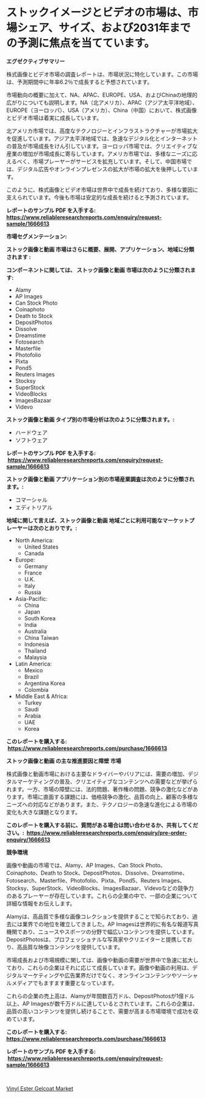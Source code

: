 <p><h1>ストックイメージとビデオの市場は、市場シェア、サイズ、および2031年までの予測に焦点を当てています。</h1></p><p><strong>エグゼクティブサマリー</strong></p>
<p><p>株式画像とビデオ市場の調査レポートは、市場状況に特化しています。この市場は、予測期間中に年率6.2％で成長すると予想されています。</p><p>市場動向の概要に加えて、NA、APAC、EUROPE、USA、およびChinaの地理的広がりについても説明します。NA（北アメリカ）、APAC（アジア太平洋地域）、EUROPE（ヨーロッパ）、USA（アメリカ）、China（中国）において、株式画像とビデオ市場は着実に成長しています。</p><p>北アメリカ市場では、高度なテクノロジーとインフラストラクチャーが市場拡大を促進しています。アジア太平洋地域では、急速なデジタル化とインターネットの普及が市場成長をけん引しています。ヨーロッパ市場では、クリエイティブな産業の増加が市場成長に寄与しています。アメリカ市場では、多様なニーズに応えるべく、市場プレーヤーがサービスを拡充しています。そして、中国市場では、デジタル広告やオンラインプレゼンスの拡大が市場の拡大を後押ししています。</p><p>このように、株式画像とビデオ市場は世界中で成長を続けており、多様な要因に支えられています。今後も市場は安定的な成長を続けると予測されています。</p></p>
<p><strong>レポートのサンプル PDF を入手する: <a href="https://www.reliableresearchreports.com/enquiry/request-sample/1666613">https://www.reliableresearchreports.com/enquiry/request-sample/1666613</a></strong></p>
<p><strong>市場セグメンテーション:</strong></p>
<p><strong> ストック画像と動画 市場はさらに概要、展開、アプリケーション、地域に分類されます :</strong></p>
<p><strong>コンポーネントに関しては、 ストック画像と動画 市場は次のように分類されます: &nbsp;</strong></p>
<p><ul><li>Alamy</li><li>AP Images</li><li>Can Stock Photo</li><li>Coinaphoto</li><li>Death to Stock</li><li>DepositPhotos</li><li>Dissolve</li><li>Dreamstime</li><li>Fotosearch</li><li>Masterfile</li><li>Photofolio</li><li>Pixta</li><li>Pond5</li><li>Reuters Images</li><li>Stocksy</li><li>SuperStock</li><li>VideoBlocks</li><li>ImagesBazaar</li><li>Videvo</li></ul></p>
<p><strong> ストック画像と動画 タイプ別の市場分析は次のように分類されます。:</strong></p>
<p><ul><li>ハードウェア</li><li>ソフトウェア</li></ul></p>
<p><strong>レポートのサンプル PDF を入手する: &nbsp;<a href="https://www.reliableresearchreports.com/enquiry/request-sample/1666613">https://www.reliableresearchreports.com/enquiry/request-sample/1666613</a></strong></p>
<p><strong> ストック画像と動画 アプリケーション別の市場産業調査は次のように分類されます。:</strong></p>
<p><ul><li>コマーシャル</li><li>エディトリアル</li></ul></p>
<p><strong>地域に関して言えば、ストック画像と動画 地域ごとに利用可能なマーケットプレーヤーは次のとおりです。:</strong></p>
<p><ul>
    <li>
        North America:
        <ul>
            <li>United States</li>
            <li>Canada</li>
        </ul>
    </li>
    <li>
        Europe:
        <ul>
            <li>Germany</li>
            <li>France</li>
            <li>U.K.</li>
            <li>Italy</li>
            <li>Russia</li>
        </ul>
    </li>
    <li>
        Asia-Pacific:
        <ul>
            <li>China</li>
            <li>Japan</li>
            <li>South Korea</li>
            <li>India</li>
            <li>Australia</li>
            <li>China Taiwan</li>
            <li>Indonesia</li>
            <li>Thailand</li>
            <li>Malaysia</li>
        </ul>
    </li>
    <li>
        Latin America:
        <ul>
            <li>Mexico</li>
            <li>Brazil</li>
            <li>Argentina Korea</li>
            <li>Colombia</li>
        </ul>
    </li>
    <li>
        Middle East & Africa:
        <ul>
            <li>Turkey</li>
            <li>Saudi</li>
            <li>Arabia</li>
            <li>UAE</li>
            <li>Korea</li>
        </ul>
    </li>
    </ul></p>
<p><strong>このレポートを購入する: &nbsp;<a href="https://www.reliableresearchreports.com/purchase/1666613">https://www.reliableresearchreports.com/purchase/1666613</a></strong></p>
<p><strong>ストック画像と動画 の主な推進要因と障壁 市場</strong></p>
<p><p>株式画像と動画市場における主要なドライバーやバリアには、需要の増加、デジタルマーケティングの普及、クリエイティブなコンテンツへの需要などが挙げられます。一方、市場の障壁には、法的問題、著作権の問題、競争の激化などがあります。市場に直面する課題には、価格競争の激化、品質の向上、顧客の多様なニーズへの対応などがあります。また、テクノロジーの急速な進化による市場の変化も大きな課題となります。</p></p>
<p><strong>このレポートを購入する前に、質問がある場合は問い合わせるか、共有してください。:&nbsp; <a href="https://www.reliableresearchreports.com/enquiry/pre-order-enquiry/1666613">https://www.reliableresearchreports.com/enquiry/pre-order-enquiry/1666613</a></strong></p>
<p><strong>競争環境</strong></p>
<p><p>画像や動画の市場では、Alamy、AP Images、Can Stock Photo、Coinaphoto、Death to Stock、DepositPhotos、Dissolve、Dreamstime、Fotosearch、Masterfile、Photofolio、Pixta、Pond5、Reuters Images、Stocksy、SuperStock、VideoBlocks、ImagesBazaar、Videvoなどの競争力のあるプレーヤーが存在しています。これらの企業の中で、一部の企業について詳細な情報をお伝えします。</p><p>Alamyは、高品質で多様な画像コレクションを提供することで知られており、過去には業界での地位を確立してきました。AP Imagesは世界的に有名な報道写真機関であり、ニュースやスポーツの分野で幅広いコンテンツを提供しています。DepositPhotosは、プロフェッショナルな写真家やクリエイターと提携しており、高品質な映像コンテンツを提供しています。</p><p>市場成長および市場規模に関しては、画像や動画の需要が世界中で急速に拡大しており、これらの企業はそれに応じて成長しています。画像や動画の利用は、デジタルマーケティングや広告業界だけでなく、オンラインコンテンツやソーシャルメディアでもますます重要となっています。</p><p>これらの企業の売上高は、Alamyが年間数百万ドル、DepositPhotosが1億ドル以上、AP Imagesが数千万ドルに達しているとされています。これらの企業は、品質の高いコンテンツを提供し続けることで、需要が高まる市場環境で成功を収めています。</p></p>
<p><strong>このレポートを購入する: &nbsp; <a href="https://www.reliableresearchreports.com/purchase/1666613">https://www.reliableresearchreports.com/purchase/1666613</a></strong></p>
<p><strong>レポートのサンプル PDF を入手する: &nbsp;<a href="https://www.reliableresearchreports.com/enquiry/request-sample/1666613">https://www.reliableresearchreports.com/enquiry/request-sample/1666613</a></strong><strong></strong></p>
<p>&nbsp;</p>
<p><p><a href="https://nifty-kite-d51.notion.site/Vinyl-Ester-Gelcoat-Market-Research-Report-The-Key-To-Successful-Business-Strategy-Forecasted-for-P-8834fb0357c747148df26849130db1b4">Vinyl Ester Gelcoat Market</a></p></p>